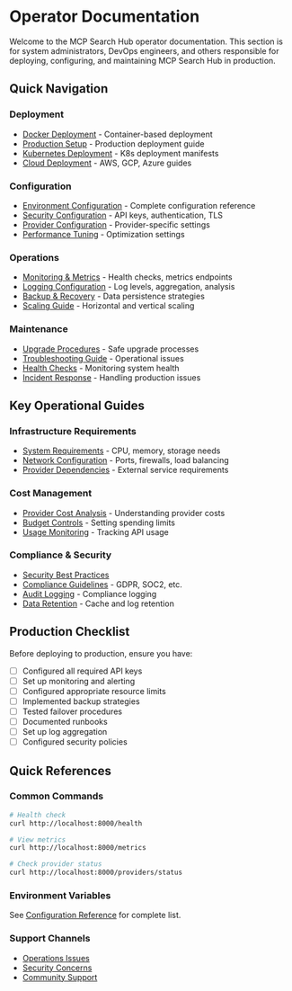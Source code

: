# Operator Documentation

Welcome to the MCP Search Hub operator documentation. This section is for system administrators, DevOps engineers, and others responsible for deploying, configuring, and maintaining MCP Search Hub in production.

## Quick Navigation

### Deployment
- [Docker Deployment](/docs/docker-configuration.md) - Container-based deployment
- [Production Setup](/docs/operators/production-setup.md) - Production deployment guide
- [Kubernetes Deployment](/docs/operators/kubernetes.md) - K8s deployment manifests
- [Cloud Deployment](/docs/operators/cloud-deployment.md) - AWS, GCP, Azure guides

### Configuration
- [Environment Configuration](configuration.md) - Complete configuration reference
- [Security Configuration](/docs/operators/security.md) - API keys, authentication, TLS
- [Provider Configuration](/docs/operators/provider-config.md) - Provider-specific settings
- [Performance Tuning](/docs/operators/performance-tuning.md) - Optimization settings

### Operations
- [Monitoring & Metrics](/docs/operators/monitoring.md) - Health checks, metrics endpoints
- [Logging Configuration](/docs/operators/logging.md) - Log levels, aggregation, analysis
- [Backup & Recovery](/docs/operators/backup.md) - Data persistence strategies
- [Scaling Guide](/docs/operators/scaling.md) - Horizontal and vertical scaling

### Maintenance
- [Upgrade Procedures](/docs/operators/upgrades.md) - Safe upgrade processes
- [Troubleshooting Guide](/docs/troubleshooting/common-issues.md) - Operational issues
- [Health Checks](/docs/operators/health-checks.md) - Monitoring system health
- [Incident Response](/docs/operators/incident-response.md) - Handling production issues

## Key Operational Guides

### Infrastructure Requirements
- [System Requirements](/docs/operators/requirements.md) - CPU, memory, storage needs
- [Network Configuration](/docs/operators/networking.md) - Ports, firewalls, load balancing
- [Provider Dependencies](/docs/operators/dependencies.md) - External service requirements

### Cost Management
- [Provider Cost Analysis](/docs/operators/cost-analysis.md) - Understanding provider costs
- [Budget Controls](/docs/operators/budget-controls.md) - Setting spending limits
- [Usage Monitoring](/docs/operators/usage-monitoring.md) - Tracking API usage

### Compliance & Security
- [Security Best Practices](/docs/operators/security-best-practices.md)
- [Compliance Guidelines](/docs/operators/compliance.md) - GDPR, SOC2, etc.
- [Audit Logging](/docs/operators/audit-logging.md) - Compliance logging
- [Data Retention](/docs/operators/data-retention.md) - Cache and log retention

## Production Checklist

Before deploying to production, ensure you have:

- [ ] Configured all required API keys
- [ ] Set up monitoring and alerting
- [ ] Configured appropriate resource limits
- [ ] Implemented backup strategies
- [ ] Tested failover procedures
- [ ] Documented runbooks
- [ ] Set up log aggregation
- [ ] Configured security policies

## Quick References

### Common Commands
```bash
# Health check
curl http://localhost:8000/health

# View metrics
curl http://localhost:8000/metrics

# Check provider status
curl http://localhost:8000/providers/status
```

### Environment Variables
See [Configuration Reference](configuration.md) for complete list.

### Support Channels
- [Operations Issues](https://github.com/yourusername/mcp-search-hub/issues)
- [Security Concerns](mailto:security@example.com)
- [Community Support](https://github.com/yourusername/mcp-search-hub/discussions)